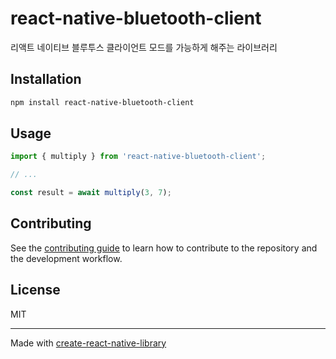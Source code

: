 # react-native-bluetooth-client

리액트 네이티브 블루투스 클라이언트 모드를 가능하게 해주는 라이브러리

## Installation

```sh
npm install react-native-bluetooth-client
```

## Usage

```js
import { multiply } from 'react-native-bluetooth-client';

// ...

const result = await multiply(3, 7);
```

## Contributing

See the [contributing guide](CONTRIBUTING.md) to learn how to contribute to the repository and the development workflow.

## License

MIT

---

Made with [create-react-native-library](https://github.com/callstack/react-native-builder-bob)
